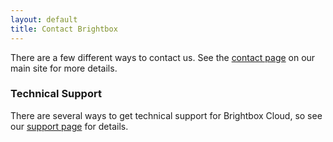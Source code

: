 ```yaml
---
layout: default
title: Contact Brightbox
---
```


There are a few different ways to contact us. See the [contact page](http://brightbox.com/about/contact/) on our main site for more details.

### Technical Support

There are several ways to get technical support for Brightbox Cloud, so see our [support page](http://brightbox.com/support/) for details.
